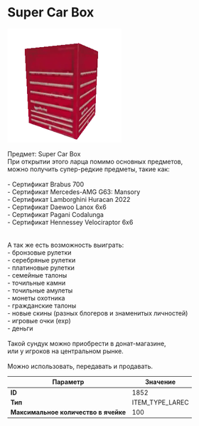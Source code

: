 # Super Car Box

![Item Image](../img/1852.webp?raw=true)

Предмет: Super Car Box<br>При открытии этого ларца помимо основных предметов,<br>можно получить супер-редкие предметы, такие как:<br><br>- Сертификат Brabus 700<br>- Сертификат Mercedes-AMG G63: Mansory<br>- Сертификат Lamborghini Huracan 2022<br>- Сертификат Daewoo Lanox 6x6<br>- Сертификат Pagani Codalunga<br>- Сертификат Hennessey Velociraptor 6x6<br><br><br>А так же есть возможность выиграть:<br>- бронзовые рулетки<br>- серебряные рулетки<br>- платиновые рулетки<br>- семейные талоны<br>- точильные камни<br>- точильные амулеты<br>- монеты охотника<br>- гражданские талоны<br>- новые скины (разных блогеров и знаменитых личностей)<br>- игровые очки (exp)<br>- деньги<br><br>Такой сундук можно приобрести в донат-магазине,<br>или у игроков на центральном рынке.<br><br>Можно использовать, передавать и продавать.


| Параметр | Значение |
|----------|----------|
| **ID** | 1852 |
| **Тип** | ITEM_TYPE_LAREC |
| **Максимальное количество в ячейке** | 100 |

